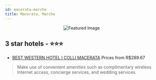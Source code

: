 ```yaml
---
id: macerata-marche
title: Macerata, Marche
---
```


<center><img src="https://i.travelapi.com/hotels/3000000/2420000/2418900/2418893/310c9985_z.jpg" alt="Featured Image" /></center>


##  3 star hotels - ⭐️⭐️⭐️

-    [BEST WESTERN HOTEL I COLLI MACERATA](https://us.hurb.com/hotels/macerata/best-western-hotel-i-colli-macerata-JNP-JP01469L?cmp=18055) Prices from R$289.67
   > Make use of convenient amenities such as complimentary wireless Internet access, concierge services, and wedding services.
